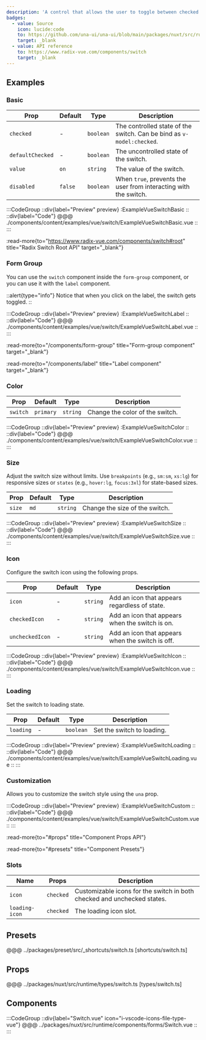 ```yaml
---
description: 'A control that allows the user to toggle between checked and not checked.'
badges:
  - value: Source
    icon: lucide:code
    to: https://github.com/una-ui/una-ui/blob/main/packages/nuxt/src/runtime/components/forms/Switch.vue
    target: _blank
  - value: API reference
    to: https://www.radix-vue.com/components/switch
    target: _blank
---
```


## Examples

### Basic

| Prop             | Default | Type      | Description                                                           |
| ---------------- | ------- | --------- | --------------------------------------------------------------------- |
| `checked`        | -       | `boolean` | The controlled state of the switch. Can be bind as `v-model:checked`. |
| `defaultChecked` | -       | `boolean` | The uncontrolled state of the switch.                                 |
| `value`          | `on`    | `string`  | The value of the switch.                                              |
| `disabled`       | `false` | `boolean` | When `true`, prevents the user from interacting with the switch.      |

:::CodeGroup
::div{label="Preview" preview}
  :ExampleVueSwitchBasic
::
::div{label="Code"}
@@@ ./components/content/examples/vue/switch/ExampleVueSwitchBasic.vue
::
:::

:read-more{to="https://www.radix-vue.com/components/switch#root" title="Radix Switch Root API" target="_blank"}

### Form Group

You can use the `switch` component inside the `form-group` component, or you can use it with the `label` component.

::alert{type="info"}
  Notice that when you click on the label, the switch gets toggled. 
::

:::CodeGroup
::div{label="Preview" preview}
  :ExampleVueSwitchLabel
::
::div{label="Code"}
@@@ ./components/content/examples/vue/switch/ExampleVueSwitchLabel.vue
::
:::

:read-more{to="/components/form-group" title="Form-group component" target="_blank"}

:read-more{to="/components/label" title="Label component" target="_blank"}

### Color

| Prop     | Default   | Type     | Description                     |
| -------- | --------- | -------- | ------------------------------- |
| `switch` | `primary` | `string` | Change the color of the switch. |

:::CodeGroup
::div{label="Preview" preview}
  :ExampleVueSwitchColor
::
::div{label="Code"}
@@@ ./components/content/examples/vue/switch/ExampleVueSwitchColor.vue
::
:::

### Size

Adjust the switch size without limits. Use `breakpoints` (e.g., `sm:sm`, `xs:lg`) for responsive sizes or `states` (e.g., `hover:lg`, `focus:3xl`) for state-based sizes.

| Prop   | Default | Type     | Description                    |
| ------ | ------- | -------- | ------------------------------ |
| `size` | `md`    | `string` | Change the size of the switch. |

:::CodeGroup
::div{label="Preview" preview}
  :ExampleVueSwitchSize
::
::div{label="Code"}
@@@ ./components/content/examples/vue/switch/ExampleVueSwitchSize.vue
::
:::

### Icon

Configure the switch icon using the following props.

| Prop            | Default | Type     | Description                                      |
| --------------- | ------- | -------- | ------------------------------------------------ |
| `icon`          | -       | `string` | Add an icon that appears regardless of state.    |
| `checkedIcon`   | -       | `string` | Add an icon that appears when the switch is on.  |
| `uncheckedIcon` | -       | `string` | Add an icon that appears when the switch is off. |

:::CodeGroup
::div{label="Preview" preview}
  :ExampleVueSwitchIcon
::
::div{label="Code"}
@@@ ./components/content/examples/vue/switch/ExampleVueSwitchIcon.vue
::
:::

### Loading

Set the switch to loading state.

| Prop     | Default | Type     | Description                 |
| -------- | ------- | -------- | --------------------------- |
| `loading` | -       | `boolean` | Set the switch to loading. |

:::CodeGroup
::div{label="Preview" preview}
  :ExampleVueSwitchLoading
::
::div{label="Code"}
@@@ ./components/content/examples/vue/switch/ExampleVueSwitchLoading.vue
::
:::

### Customization

Allows you to customize the switch style using the `una` prop.

:::CodeGroup
::div{label="Preview" preview}
  :ExampleVueSwitchCustom
::
::div{label="Code"}
@@@ ./components/content/examples/vue/switch/ExampleVueSwitchCustom.vue
::
:::

:read-more{to="#props" title="Component Props API"}

:read-more{to="#presets" title="Component Presets"}

### Slots

| Name           | Props     | Description                                                             |
| -------------- | --------- | ----------------------------------------------------------------------- |
| `icon`         | `checked` | Customizable icons for the switch in both checked and unchecked states. |
| `loading-icon` | `checked` | The loading icon slot.                                                  |

## Presets

@@@ ../packages/preset/src/_shortcuts/switch.ts [shortcuts/switch.ts]

## Props

@@@ ../packages/nuxt/src/runtime/types/switch.ts [types/switch.ts]

## Components

:::CodeGroup
::div{label="Switch.vue" icon="i-vscode-icons-file-type-vue"}
@@@ ../packages/nuxt/src/runtime/components/forms/Switch.vue
::
:::
